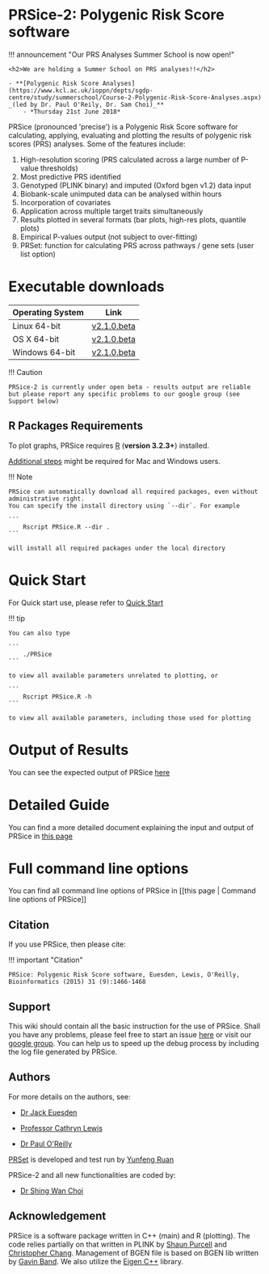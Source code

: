 <h1>PRSice-2: Polygenic Risk Score software</h1>

!!! announcement "Our PRS Analyses Summer School is now open!"

    <h2>We are holding a Summer School on PRS analyses!!</h2>

    - **[Polygenic Risk Score Analyses](https://www.kcl.ac.uk/ioppn/depts/sgdp-centre/study/summerschool/Course-2-Polygenic-Risk-Score-Analyses.aspx) _(led by Dr. Paul O'Reily, Dr. Sam Choi)_**
        - *Thursday 21st June 2018*
<p>
</p>
PRSice (pronounced 'precise') is a Polygenic Risk Score software for calculating, applying, evaluating and plotting the results of polygenic risk scores (PRS) analyses. Some of the features include:

1. High-resolution scoring (PRS calculated across a large number of P-value thresholds)
2. Most predictive PRS identified
3. Genotyped (PLINK binary) and imputed (Oxford bgen v1.2) data input
4. Biobank-scale unimputed data can be analysed within hours
5. Incorporation of covariates
6. Application across multiple target traits simultaneously
7. Results plotted in several formats (bar plots, high-res plots, quantile plots)
8. Empirical P-values output (not subject to over-fitting)
9. PRSet: function for calculating PRS across pathways / gene sets (user list option)

# Executable downloads
| Operating System | Link |
| -----------------|:----:|
| Linux 64-bit | [v2.1.0.beta](https://github.com/choishingwan/PRSice/releases/download/2.1.0.beta/PRSice_linux_20180208.zip) |
| OS X 64-bit | [v2.1.0.beta](https://github.com/choishingwan/PRSice/releases/download/2.1.0.beta/PRSice_mac_20180208.zip) |
| Windows 64-bit | [v2.1.0.beta](https://github.com/choishingwan/PRSice/releases/download/2.1.0.beta/PRSice_win64_20180208.zip) |

!!! Caution

    PRSice-2 is currently under open beta - results output are reliable but please report any specific problems to our google group (see Support below)

## R Packages Requirements

To plot graphs, PRSice requires [R](https://www.r-project.org/) (**version 3.2.3+**) installed.

[Additional steps](extra_steps.md) might be required for Mac and Windows users.

!!! Note 

    PRSice can automatically download all required packages, even without administrative right.
    You can specify the install directory using `--dir`. For example

    ```
        Rscript PRSice.R --dir .
    ```

    will install all required packages under the local directory

# Quick Start
For Quick start use, please refer to [Quick Start](quick_start.md)

!!! tip

    You can also type

    ```
        ./PRSice
    ```

    to view all available parameters unrelated to plotting, or

    ```
        Rscript PRSice.R -h
    ```

    to view all available parameters, including those used for plotting

# Output of Results
You can see the expected output of PRSice [here](step_by_step.md#output-of-results)

# Detailed Guide
You can find a more detailed document explaining the input and output of PRSice in [this page](step_by_step.md)

# Full command line options
You can find all command line options of PRSice in [[this page | Command line options of PRSice]]


## Citation
If you use PRSice, then please cite:

!!! important "Citation"

    PRSice: Polygenic Risk Score software, Euesden, Lewis, O'Reilly, Bioinformatics (2015) 31 (9):1466-1468

## Support
This wiki should contain all the basic instruction for the use of PRSice.
Shall you have any problems, please feel free to start an issue [here](https://github.com/choishingwan/PRSice/issues) or visit our [google group](https://groups.google.com/forum/#!forum/prsice).
You can help us to speed up the debug process by including the log file generated by PRSice.

## Authors
For more details on the authors, see:

- [Dr Jack Euesden](https://kclpure.kcl.ac.uk/portal/en/persons/jack-euesden(972d61b2-89c6-4777-8969-7d88b0c0ece5).html)

- [Professor Cathryn Lewis](http://www.kcl.ac.uk/lsm/research/divisions/gmm/departments/mmg/researchgroups/clewis/index.aspx)

- [Dr Paul O'Reilly](http://www.pauloreilly.info/)

[PRSet](prset_detail.md) is developed and test run by [Yunfeng Ruan](https://www.researchgate.net/profile/Yunfeng_Ruan2)

PRSice-2 and all new functionalities are coded by:

- [Dr Shing Wan Choi](https://choishingwan.github.io)


## Acknowledgement
PRSice is a software package written in C++ (main) and R (plotting).
The code relies partially on that written in PLINK by [Shaun Purcell](http://research.mssm.edu/statgen/) and [Christopher Chang](https://www.cog-genomics.org/software).
Management of BGEN file is based on BGEN lib written by [Gavin Band](https://bitbucket.org/gavinband/bgen).
We also utilize the [Eigen C++](eigen.tuxfamily.org) library.
